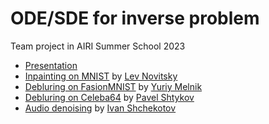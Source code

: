 # ODE/SDE for inverse problem 

Team project in AIRI Summer School 2023

- [Presentation](https://docs.google.com/presentation/d/1IWOYWTiOmLWYt6YC_Hh1MBC8R7eHKMHl3w8uHDsY2kw/edit?usp=sharing) 
- [Inpainting on MNIST](./impainting_on_mnist) by [Lev Novitsky](https://github.com/leffff)
- [Debluring on FasionMNIST](./fashion_mnist_debluring) by [Yuriy Melnik](https://github.com/yur1xfd)
- [Debluring on Celeba64](./ode_sde_celeba_deblur) by [Pavel Shtykov](https://github.com/PavelShtykov)
- [Audio denoising](https://github.com/isdevnull/ode_sde_audio) by [Ivan Shchekotov](https://github.com/isdevnull)
